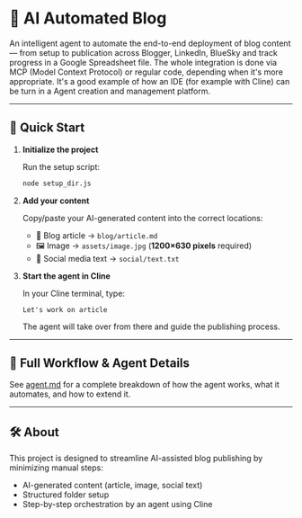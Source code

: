 # 🧠 AI Automated Blog

An intelligent agent to automate the end-to-end deployment of blog content — from setup to publication across Blogger, LinkedIn, BlueSky and track progress in a Google Spreadsheet file.
The whole integration is done  via MCP (Model Context Protocol) or regular code, depending when it's more appropriate.
It's a good example of how an IDE (for example with Cline) can be turn in a Agent creation and management platform.

---

## 🚀 Quick Start

1. **Initialize the project**

   Run the setup script:

   ```bash
   node setup_dir.js
   ```

2. **Add your content**

   Copy/paste your AI-generated content into the correct locations:

   * 📝 Blog article → `blog/article.md`
   * 🖼️ Image → `assets/image.jpg` (**1200×630 pixels** required)
   * 📱 Social media text → `social/text.txt`

3. **Start the agent in Cline**

   In your Cline terminal, type:

   ```
   Let's work on article
   ```

   The agent will take over from there and guide the publishing process.

---

## 📄 Full Workflow & Agent Details

See [agent.md](./agent.md) for a complete breakdown of how the agent works, what it automates, and how to extend it.

---

## 🛠️ About

This project is designed to streamline AI-assisted blog publishing by minimizing manual steps:

* AI-generated content (article, image, social text)
* Structured folder setup
* Step-by-step orchestration by an agent using Cline

